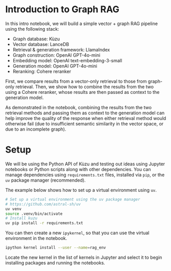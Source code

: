 # Introduction to Graph RAG

In this intro notebook, we will build a simple vector + graph RAG pipeline using the following stack:

- Graph database: Kùzu
- Vector database: LanceDB
- Retrieval & generation framework: LlamaIndex
- Graph construction: OpenAI GPT-4o-mini
- Embedding model: OpenAI text-embedding-3-small
- Generation model: OpenAI GPT-4o-mini
- Reranking: Cohere reranker

First, we compare results from a vector-only retrieval to those from graph-only retrieval. Then, we
show how to combine the results from the two using a Cohere reranker, whose results are then passed
as context to the generation model.

As demonstrated in the notebook, combining the results from the two retrieval methods
and passing them as context to the generation model can help improve the quality of the response when
either retrieval method would otherwise fail (due to insufficient semantic similarity in the vector
space, or due to an incomplete graph).

# Setup

We will be using the Python API of Kùzu and testing out ideas using Jupyter notebooks
or Python scripts along with other dependencies. You can manage dependencies using
`requirements.txt` files, installed via `pip`, or the `uv` package manager (recommended).

The example below shows how to set up a virtual environment using `uv`.

```bash
# Set up a virtual environment using the uv package manager
# https://github.com/astral-sh/uv
uv venv
source .venv/bin/activate
# Install kuzu
uv pip install -r requirements.txt
```

You can then create a new `ipykernel`, so that you can use the virtual environment in the notebook.

```bash
ipython kernel install --user --name=rag_env
```

Locate the new kernel in the list of kernels in Jupyter and select it to begin installing packages
and running the notebooks.